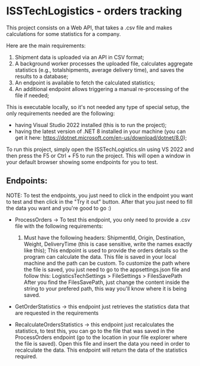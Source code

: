 # ISSTechLogistics - orders tracking

This project consists on a Web API, that takes a .csv file and makes calculations for some statistics for a company.

Here are the main requirements:

1. Shipment data is uploaded via an API in CSV format;
2. A background worker processes the uploaded file, calculates aggregate statistics (e.g., totalshipments, average delivery time), and saves the results to a database;
3. An endpoint is available to fetch the calculated statistics;
4. An additional endpoint allows triggering a manual re-processing of the file if needed;

This is executable locally, so it's not needed any type of special setup, the only requirements needed are the following:
- having Visual Studio 2022 installed (this is to run the project);
- having the latest version of .NET 8 installed in your machine (you can get it here: https://dotnet.microsoft.com/en-us/download/dotnet/8.0);

To run this project, simply open the ISSTechLogistics.sln using VS 2022 and then press the F5 or Ctrl + F5 to run the project.
This will open a window in your default browser showing some endpoints for you to test.

## Endpoints:

NOTE: To test the endpoints, you just need to click in the endpoint you want to test and then click in the "Try it out" button. After that you just need to fill the data you want and you're good to go :)

- ProcessOrders -> To test this endpoint, you only need to provide a .csv file with the following requirements:
	1. Must have the following headers: ShipmentId, Origin, Destination, Weight, DeliveryTime (this is case sensitive, write the names exactly like this);
	This endpoint is used to provide the orders details so the program can calculate the data. This file is saved in your local machine and the path can be custom.
	To customize the path where the file is saved, you just need to go to the appsettings.json file and follow this:
		LogisticsTechSettings > FileSettings > FilesSavePath
	After you find the FilesSavePath, just change the content inside the string to your prefered path, this way you'll know where it is being saved.
	
- GetOrderStatistics -> this endpoint just retrieves the statistics data that are requested in the requirements
- RecalculateOrdersStatistics -> this endpoint just recalculates the statistics, to test this, you can go to the file that was saved in the ProcessOrders endpoint (go to the location in your file explorer where the file is saved). Open this file and insert the data you need in order to recalculate the data. This endpoint will return the data of the statistics required.